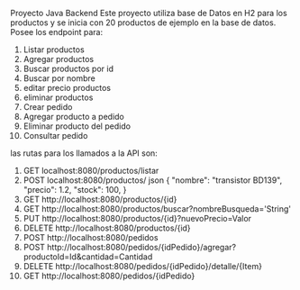 Proyecto Java Backend
Este proyecto utiliza base de Datos en H2 para los productos y se inicia con 20 productos de ejemplo en la base de datos.
Posee los endpoint para:
1) Listar productos
2) Agregar productos
3) Buscar productos por id
4) Buscar por nombre
5) editar precio productos
6) eliminar productos
7) Crear pedido
8) Agregar producto a pedido
9) Eliminar producto del pedido
10) Consultar pedido

las rutas para los llamados a la API son:

1) GET localhost:8080/productos/listar
2) POST localhost:8080/productos/
   json
   {
    "nombre": "transistor BD139",
    "precio": 1.2,
    "stock": 100,
  }
3) GET http://localhost:8080/productos/{id}
4) GET http://localhost:8080/productos/buscar?nombreBusqueda='String'
5) PUT http://localhost:8080/productos/{id}?nuevoPrecio=Valor
6) DELETE http://localhost:8080/productos/{id}
7) POST http://localhost:8080/pedidos
8) POST http://localhost:8080/pedidos/{idPedido}/agregar?productoId=Id&cantidad=Cantidad
9) DELETE http://localhost:8080/pedidos/{idPedido}/detalle/{Item}
10) GET http://localhost:8080/pedidos/{idPedido}
